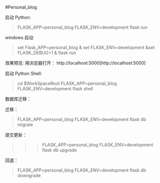 #Personal_blog


启动 Python:
> FLASK_APP=personal_blog FLASK_ENV=development flask run

windows 启动
> set Flask_APP=personal_blog & set  FLASK_ENV=development &set FLASK_DEBUG=1 & flask run


效果预览:
用浏览器打开： http://localhost:5000[http://localhost:5000]


启动 Python Shell:
> cd $WorkSpaceRoot
> FLASK_APP=personal_blog FLASK_ENV=development flask shell

数据库迁移：

迁移：
> FLASK_APP=personal_blog FLASK_ENV=development flask db migrate

提交更新：
>>> FLASK_APP=personal_blog FLASK_ENV=development flask db upgrade

回退：

> FLASK_APP=personal_blog FLASK_ENV=development flask db downgrade
